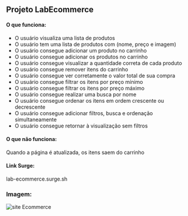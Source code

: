 ## Projeto LabEcommerce

#### O que funciona:

- O usuário visualiza uma lista de produtos
- O usuário tem uma lista de produtos com (nome, preço e imagem)
- O usuário consegue adicionar um produto no carrinho
- O usuário consegue adicionar os produtos no carrinho
- O usuário consegue visualizar a quantidade correta de cada produto
- O usuário consegue remover itens do carrinho
- O usuário consegue ver corretamente o valor total de sua compra
- O usuário consegue filtrar os itens por preço mínimo
- O usuário consegue filtrar os itens por preço máximo
- O usuário consegue realizar uma busca por nome
- O usuário consegue ordenar os itens em ordem crescente ou decrescente
- O usuário consegue adicionar filtros, busca e ordenação simultaneamente
- O usuário consegue retornar à visualização sem filtros

#### O que não funciona:
Quando a página é atualizada, os itens saem do carrinho

#### Link Surge:
lab-ecommerce.surge.sh

### Imagem:
![site Ecommerce](https://user-images.githubusercontent.com/98241441/161344192-86b89a1c-0bb1-46ab-9f33-42cf0b394faa.png)
